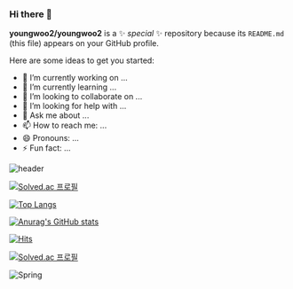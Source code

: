 ### Hi there 👋


**youngwoo2/youngwoo2** is a ✨ _special_ ✨ repository because its `README.md` (this file) appears on your GitHub profile.

Here are some ideas to get you started:

- 🔭 I’m currently working on ...
- 🌱 I’m currently learning ...
- 👯 I’m looking to collaborate on ...
- 🤔 I’m looking for help with ...
- 💬 Ask me about ...
- 📫 How to reach me: ...
- 😄 Pronouns: ...
- ⚡ Fun fact: ...

![header](https://capsule-render.vercel.app/api?type=waving&height=300&color=gradient&text=이영우입니다)

[![Solved.ac
프로필](http://mazassumnida.wtf/api/v2/generate_badge?boj=dodoyou)](https://solved.ac/dodoyou)

[![Top Langs](https://github-readme-stats.vercel.app/api/top-langs/?username=youngwoo2)](https://github.com/anuraghazra/github-readme-stats)

[![Anurag's GitHub stats](https://github-readme-stats.vercel.app/api?username=youngwoo2)](https://github.com/anuraghazra/github-readme-stats)

[![Hits](https://hits.seeyoufarm.com/api/count/incr/badge.svg?url=https%3A%2F%2Fgithub.com%2Fgjbae1212%2Fhit-counter&count_bg=%2379C83D&title_bg=%23555555&icon=&icon_color=%2394A3DF&title=hits&edge_flat=false)](https://hits.seeyoufarm.com)

[![Solved.ac
프로필](http://mazassumnida.wtf/api/generate_badge?boj={handle})](https://solved.ac/{handle})

![Spring](https://img.shields.io/badge/spring-6DB33F.svg?&style=for-the-badge&logo=spring&logoColor=white)
